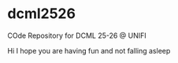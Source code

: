 # dcml2526
COde Repository for DCML 25-26 @ UNIFI

Hi I hope you are having fun and not falling asleep
